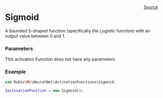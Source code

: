 <p><span style="float:right;"><a href="https://github.com/RubixML/RubixML/blob/master/src/NeuralNet/ActivationFunctions/Sigmoid.php">Source</a></span></p>

# Sigmoid
A bounded S-shaped function (specifically the *Logistic* function) with an output value between 0 and 1.

### Parameters
This activation Function does not have any parameters.

### Example
```php
use Rubix\ML\NeuralNet\ActivationFunctions\Sigmoid;

$activationFunction = new Sigmoid();
```